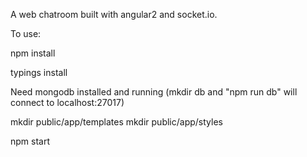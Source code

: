 A web chatroom built with angular2 and socket.io.

To use:

npm install

typings install

Need mongodb installed and running (mkdir db and "npm run db" will connect to localhost:27017)

mkdir public/app/templates
mkdir public/app/styles

npm start

